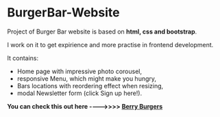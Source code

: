 # BurgerBar-Website
Project of Burger Bar website is based on **html, css and bootstrap**. 

I work on it to get expirience and more practise in frontend development.

It contains:
* Home page with impressive photo corousel, 
* responsive Menu, which might make you hungry,
* Bars locations with reordering effect when resizing,
* modal Newsletter form (click Sign up here!).

**You can check this out here ---->>>> [Berry Burgers](https://berry-burgers.netlify.app/)**

